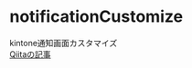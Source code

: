 # notificationCustomize
kintone通知画面カスタマイズ  
[Qiitaの記事](https://qiita.com/Naoto00/private/05da7e5ab26a4693de4f)
